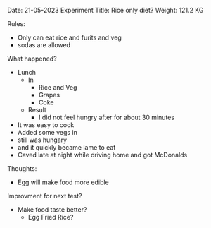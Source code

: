 Date: 21-05-2023
Experiment Title: Rice only diet?
Weight: 121.2 KG

Rules:
 * Only can eat rice and furits and veg
 * sodas are allowed

What happened?
* Lunch
    * In 
        * Rice and Veg
        * Grapes
        * Coke
    * Result 
        * I did not feel hungry after for about 30 minutes
* It was easy to cook
* Added some vegs in
* still was hungary
* and it quickly became lame to eat
* Caved late at night while driving home and got McDonalds

Thoughts:
 * Egg will make food more edible

Improvment for next test?
* Make food taste better?
    * Egg Fried Rice?
